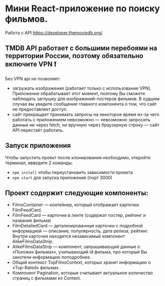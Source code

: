 # Мини React-приложение по поиску фильмов. 
Работа с API https://developer.themoviedb.org/ 

##  TMDB API работает с большими перебоями на территории России, поэтому обязательно включите VPN ❗️

Без VPN api не позволяет:
- загружать изображения (работает только с использование VPN). Приложение обрабатывает этот момент, поэтому Вы сможете наблюдать заглушку для изображений-постеров фильмов. В худшем случае вы увидите сообщение главного компонента о том, что сайт не предоставляет доступ. 
- сайт прекращает принимать запросы на некоторое время из-за чего работать с приложением невозможно — невозможно запросить данные ни через fetch, ни вручную через браузерную строку — сайт API перестаёт работать. 

## Запуск приложения
Чтобы запустить проект после клонирования необходимо, откройте терминал, ввведите 2 команды:
- `npm install` чтобы переустановить зависимости проекта
- `npm start` для запуска приложения (порт 3000)

## Проект содержит следующие компоненты:
- FilmsContainer — контейнер, который отображает карточки FilmFeedCard. 
- FilmFeedCard — карточки в ленте (содержат постер, рейтинг и название фильма)
- FilmDetailedCard — детализированные карточки с подробной информацией — описание, популярность, дата релиза, рейтинг. Внутри карточки находится независимый компонент AlikeFilmsDataStrip.
- AlikeFilmsDataStrip — компонент, запрашивающий данные о «Похожих фильмах», учитывающий id фильма, про который Вы захотели информацию поподробнее. 
- Общий контекст TopFilmsContext, которых хранит информацию о «Top-Rated» фильмах. 
- Компонент Pagination, которые считывает актуальное количество страниц с фильмами из Context.



  
